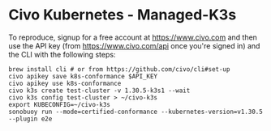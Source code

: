 # Civo Kubernetes - Managed-K3s

To reproduce, signup for a free account at https://www.civo.com and then use the API key
(from https://www.civo.com/api once you're signed in) and the CLI with the following steps:

```
brew install cli # or from https://github.com/civo/cli#set-up
civo apikey save k8s-conformance $API_KEY
civo apikey use k8s-conformance
civo k3s create test-cluster -v 1.30.5-k3s1 --wait
civo k3s config test-cluster > ~/civo-k3s
export KUBECONFIG=~/civo-k3s
sonobuoy run --mode=certified-conformance --kubernetes-version=v1.30.5 --plugin e2e
```
